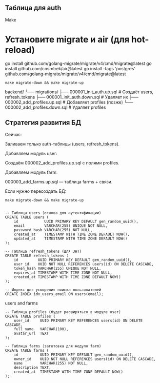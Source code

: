 ## Таблица для auth

Make

# Установите migrate и air (для hot-reload)
go install github.com/golang-migrate/migrate/v4/cmd/migrate@latest
go install github.com/cosmtrek/air@latest
go install -tags 'postgres' github.com/golang-migrate/migrate/v4/cmd/migrate@latest

```
make migrate-down && make migrate-up
```

backend/
└── migrations/
├── 000001_init_auth.up.sql       # Создаёт users, refresh_tokens
├── 000001_init_auth.down.sql     # Удаляет их
├── 000002_add_profiles.up.sql    # Добавляет profiles (позже)
└── 000002_add_profiles.down.sql  # Удаляет profiles

## Стратегия развития БД
Сейчас:

Заливаем только auth-таблицы (users, refresh_tokens).

Добавляем модуль user:

Создаём 000002_add_profiles.up.sql с полями profiles.

Добавляем модуль farm:

000003_add_farms.up.sql — таблица farms + связи.

Если нужно пересоздать БД:

```
make migrate-down && make migrate-up
```

```

-- Таблица users (основа для аутентификации)
CREATE TABLE users (
    id            UUID PRIMARY KEY DEFAULT gen_random_uuid(),
    email         VARCHAR(255) UNIQUE NOT NULL,
    password_hash VARCHAR(255) NOT NULL,
    created_at    TIMESTAMP WITH TIME ZONE DEFAULT NOW(),
    updated_at    TIMESTAMP WITH TIME ZONE DEFAULT NOW()
);

-- Таблица refresh_tokens (для JWT)
CREATE TABLE refresh_tokens (
    id         UUID PRIMARY KEY DEFAULT gen_random_uuid(),
    user_id    UUID NOT NULL REFERENCES users(id) ON DELETE CASCADE,
    token_hash VARCHAR(255) UNIQUE NOT NULL,
    expires_at TIMESTAMP WITH TIME ZONE NOT NULL,
    created_at TIMESTAMP WITH TIME ZONE DEFAULT NOW()
);

-- Индекс для ускорения поиска пользователей
CREATE INDEX idx_users_email ON users(email);
```

users and farms

```
-- Таблица profiles (будет расширяться в модуле user)
CREATE TABLE profiles (
    user_id     UUID PRIMARY KEY REFERENCES users(id) ON DELETE CASCADE,
    full_name   VARCHAR(100),
    avatar_url  TEXT
);

-- Таблица farms (заготовка для модуля farm)
CREATE TABLE farms (
    id          UUID PRIMARY KEY DEFAULT gen_random_uuid(),
    owner_id    UUID NOT NULL REFERENCES users(id) ON DELETE CASCADE,
    name        VARCHAR(255) NOT NULL,
    description TEXT,
    created_at  TIMESTAMP WITH TIME ZONE DEFAULT NOW()
);

```